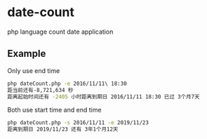 # date-count
php language count date application

## Example 

Only use end time

```bash
php dateCount.php -e 2016/11/11\ 18:30
距当前还有-8,721,634 秒
距离起始时间还有 -2405 小时距离到期日 2016/11/11 18:30 已过 3个月7天
```

Both use start time and end time

```bash
php dateCount.php -s 2016/11/11 -e 2019/11/23
距离到期日 2019/11/23 还有 3年1个月12天
```
